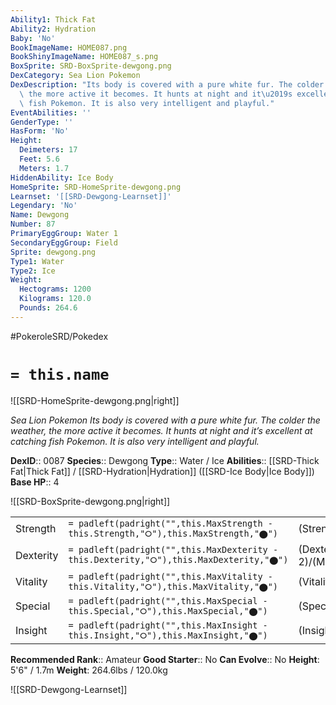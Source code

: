 ```yaml
---
Ability1: Thick Fat
Ability2: Hydration
Baby: 'No'
BookImageName: HOME087.png
BookShinyImageName: HOME087_s.png
BoxSprite: SRD-BoxSprite-dewgong.png
DexCategory: Sea Lion Pokemon
DexDescription: "Its body is covered with a pure white fur. The colder the weather,\
  \ the more active it becomes. It hunts at night and it\u2019s excellent at catching\
  \ fish Pokemon. It is also very intelligent and playful."
EventAbilities: ''
GenderType: ''
HasForm: 'No'
Height:
  Deimeters: 17
  Feet: 5.6
  Meters: 1.7
HiddenAbility: Ice Body
HomeSprite: SRD-HomeSprite-dewgong.png
Learnset: '[[SRD-Dewgong-Learnset]]'
Legendary: 'No'
Name: Dewgong
Number: 87
PrimaryEggGroup: Water 1
SecondaryEggGroup: Field
Sprite: dewgong.png
Type1: Water
Type2: Ice
Weight:
  Hectograms: 1200
  Kilograms: 120.0
  Pounds: 264.6
---
```


#PokeroleSRD/Pokedex

# `= this.name`

![[SRD-HomeSprite-dewgong.png|right]]

*Sea Lion Pokemon*
*Its body is covered with a pure white fur. The colder the weather, the more active it becomes. It hunts at night and it’s excellent at catching fish Pokemon. It is also very intelligent and playful.*

**DexID**:: 0087
**Species**:: Dewgong
**Type**:: Water / Ice
**Abilities**:: [[SRD-Thick Fat|Thick Fat]] / [[SRD-Hydration|Hydration]] ([[SRD-Ice Body|Ice Body]])
**Base HP**:: 4

![[SRD-BoxSprite-dewgong.png|right]]

|           |                                                                                        |                                          |
| --------- | -------------------------------------------------------------------------------------- | ---------------------------------------- |
| Strength  | `= padleft(padright("",this.MaxStrength - this.Strength,"⭘"),this.MaxStrength,"⬤")`    | (Strength::2)/(MaxStrength::5)   |
| Dexterity | `= padleft(padright("",this.MaxDexterity - this.Dexterity,"⭘"),this.MaxDexterity,"⬤")` | (Dexterity:: 2)/(MaxDexterity::5) |
| Vitality  | `= padleft(padright("",this.MaxVitality - this.Vitality,"⭘"),this.MaxVitality,"⬤")`    | (Vitality::2)/(MaxVitality::5)   |
| Special   | `= padleft(padright("",this.MaxSpecial - this.Special,"⭘"),this.MaxSpecial,"⬤")`       | (Special::2)/(MaxSpecial::5)     |
| Insight   | `= padleft(padright("",this.MaxInsight - this.Insight,"⭘"),this.MaxInsight,"⬤")`       | (Insight::3)/(MaxInsight::6)     |

**Recommended Rank**:: Amateur
**Good Starter**:: No
**Can Evolve**:: No
**Height**: 5'6" / 1.7m
**Weight**: 264.6lbs / 120.0kg

![[SRD-Dewgong-Learnset]]